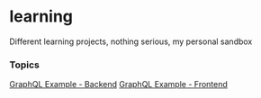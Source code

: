 # learning
Different learning projects, nothing serious, my personal sandbox 

### Topics
[GraphQL Example - Backend](graphql/backend)
[GraphQL Example - Frontend](graphql/frontend)